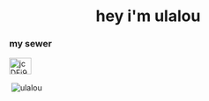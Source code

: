 <h1 align="center">hey i'm ulalou</h1>
<h3 align="left">my sewer</h3>
<p align="left">
<a href="https://discord.gg/jcDFj9E9gn" target="blank"><img align="center" src="https://raw.githubusercontent.com/rahuldkjain/github-profile-readme-generator/master/src/images/icons/Social/discord.svg" alt="jcDFj9E9gn" height="30" width="40" /></a>
</p>

<p>&nbsp;<img align="center" src="https://github-readme-stats.vercel.app/api?username=ulalou&show_icons=true&locale=en" alt="ulalou" /></p>
